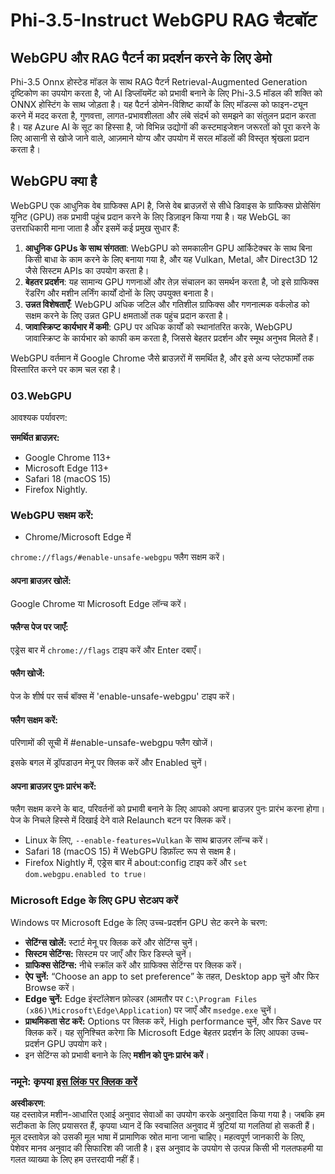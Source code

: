# Phi-3.5-Instruct WebGPU RAG चैटबॉट

## WebGPU और RAG पैटर्न का प्रदर्शन करने के लिए डेमो

Phi-3.5 Onnx होस्टेड मॉडल के साथ RAG पैटर्न Retrieval-Augmented Generation दृष्टिकोण का उपयोग करता है, जो AI डिप्लॉयमेंट को प्रभावी बनाने के लिए Phi-3.5 मॉडल की शक्ति को ONNX होस्टिंग के साथ जोड़ता है। यह पैटर्न डोमेन-विशिष्ट कार्यों के लिए मॉडल्स को फाइन-ट्यून करने में मदद करता है, गुणवत्ता, लागत-प्रभावशीलता और लंबे संदर्भ को समझने का संतुलन प्रदान करता है। यह Azure AI के सूट का हिस्सा है, जो विभिन्न उद्योगों की कस्टमाइजेशन जरूरतों को पूरा करने के लिए आसानी से खोजे जाने वाले, आज़माने योग्य और उपयोग में सरल मॉडलों की विस्तृत श्रृंखला प्रदान करता है। 

## WebGPU क्या है 
WebGPU एक आधुनिक वेब ग्राफिक्स API है, जिसे वेब ब्राउज़रों से सीधे डिवाइस के ग्राफिक्स प्रोसेसिंग यूनिट (GPU) तक प्रभावी पहुंच प्रदान करने के लिए डिज़ाइन किया गया है। यह WebGL का उत्तराधिकारी माना जाता है और इसमें कई प्रमुख सुधार हैं:

1. **आधुनिक GPUs के साथ संगतता**: WebGPU को समकालीन GPU आर्किटेक्चर के साथ बिना किसी बाधा के काम करने के लिए बनाया गया है, और यह Vulkan, Metal, और Direct3D 12 जैसे सिस्टम APIs का उपयोग करता है।
2. **बेहतर प्रदर्शन**: यह सामान्य GPU गणनाओं और तेज़ संचालन का समर्थन करता है, जो इसे ग्राफिक्स रेंडरिंग और मशीन लर्निंग कार्यों दोनों के लिए उपयुक्त बनाता है।
3. **उन्नत विशेषताएँ**: WebGPU अधिक जटिल और गतिशील ग्राफिक्स और गणनात्मक वर्कलोड को सक्षम करने के लिए उन्नत GPU क्षमताओं तक पहुंच प्रदान करता है।
4. **जावास्क्रिप्ट कार्यभार में कमी**: GPU पर अधिक कार्यों को स्थानांतरित करके, WebGPU जावास्क्रिप्ट के कार्यभार को काफी कम करता है, जिससे बेहतर प्रदर्शन और स्मूथ अनुभव मिलते हैं।

WebGPU वर्तमान में Google Chrome जैसे ब्राउज़रों में समर्थित है, और इसे अन्य प्लेटफार्मों तक विस्तारित करने पर काम चल रहा है।

### 03.WebGPU
आवश्यक पर्यावरण:

**समर्थित ब्राउज़र:** 
- Google Chrome 113+
- Microsoft Edge 113+
- Safari 18 (macOS 15)
- Firefox Nightly.

### WebGPU सक्षम करें:

- Chrome/Microsoft Edge में 

`chrome://flags/#enable-unsafe-webgpu` फ्लैग सक्षम करें।

#### अपना ब्राउज़र खोलें:
Google Chrome या Microsoft Edge लॉन्च करें।

#### फ्लैग्स पेज पर जाएँ:
एड्रेस बार में `chrome://flags` टाइप करें और Enter दबाएँ।

#### फ्लैग खोजें:
पेज के शीर्ष पर सर्च बॉक्स में 'enable-unsafe-webgpu' टाइप करें।

#### फ्लैग सक्षम करें:
परिणामों की सूची में #enable-unsafe-webgpu फ्लैग खोजें।

इसके बगल में ड्रॉपडाउन मेनू पर क्लिक करें और Enabled चुनें।

#### अपना ब्राउज़र पुनः प्रारंभ करें:

फ्लैग सक्षम करने के बाद, परिवर्तनों को प्रभावी बनाने के लिए आपको अपना ब्राउज़र पुनः प्रारंभ करना होगा। पेज के निचले हिस्से में दिखाई देने वाले Relaunch बटन पर क्लिक करें।

- Linux के लिए, `--enable-features=Vulkan` के साथ ब्राउज़र लॉन्च करें।
- Safari 18 (macOS 15) में WebGPU डिफ़ॉल्ट रूप से सक्षम है।
- Firefox Nightly में, एड्रेस बार में about:config टाइप करें और `set dom.webgpu.enabled to true`।

### Microsoft Edge के लिए GPU सेटअप करें 

Windows पर Microsoft Edge के लिए उच्च-प्रदर्शन GPU सेट करने के चरण:

- **सेटिंग्स खोलें:** स्टार्ट मेनू पर क्लिक करें और सेटिंग्स चुनें।
- **सिस्टम सेटिंग्स:** सिस्टम पर जाएँ और फिर डिस्प्ले चुनें।
- **ग्राफिक्स सेटिंग्स:** नीचे स्क्रॉल करें और ग्राफिक्स सेटिंग्स पर क्लिक करें।
- **ऐप चुनें:** “Choose an app to set preference” के तहत, Desktop app चुनें और फिर Browse करें।
- **Edge चुनें:** Edge इंस्टॉलेशन फ़ोल्डर (आमतौर पर `C:\Program Files (x86)\Microsoft\Edge\Application`) पर जाएँ और `msedge.exe` चुनें।
- **प्राथमिकता सेट करें:** Options पर क्लिक करें, High performance चुनें, और फिर Save पर क्लिक करें।
यह सुनिश्चित करेगा कि Microsoft Edge बेहतर प्रदर्शन के लिए आपका उच्च-प्रदर्शन GPU उपयोग करे। 
- इन सेटिंग्स को प्रभावी बनाने के लिए **मशीन को पुनः प्रारंभ करें**।

### नमूने: कृपया [इस लिंक पर क्लिक करें](https://github.com/microsoft/aitour-exploring-cutting-edge-models/tree/main/src/02.ONNXRuntime/01.WebGPUChatRAG)

**अस्वीकरण**:  
यह दस्तावेज़ मशीन-आधारित एआई अनुवाद सेवाओं का उपयोग करके अनुवादित किया गया है। जबकि हम सटीकता के लिए प्रयासरत हैं, कृपया ध्यान दें कि स्वचालित अनुवाद में त्रुटियां या गलतियां हो सकती हैं। मूल दस्तावेज़ को उसकी मूल भाषा में प्रामाणिक स्रोत माना जाना चाहिए। महत्वपूर्ण जानकारी के लिए, पेशेवर मानव अनुवाद की सिफारिश की जाती है। इस अनुवाद के उपयोग से उत्पन्न किसी भी गलतफहमी या गलत व्याख्या के लिए हम उत्तरदायी नहीं हैं।